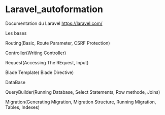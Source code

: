 # Laravel_autoformation

Documentation du Laravel
https://laravel.com/



  Les bases

Routing(Basic, Route Parameter, CSRF Protection)

Controller(Writing Controller)

Request(Accessing The REquest, Input)

Blade Template( Blade Directive)




  DataBase

QueryBuilder(Running Database, Select Statements, Row methode, Joins)

Migration(Generating Migration, Migration Structure, Running Migration, Tables, Indexes)
